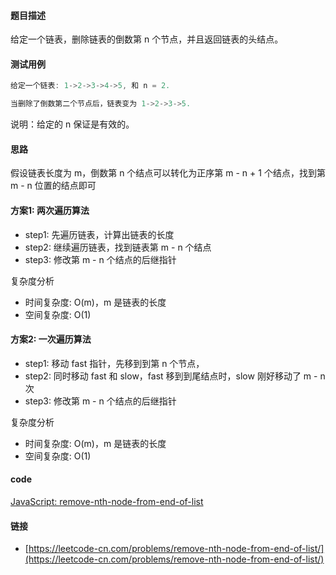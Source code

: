 #### 题目描述
给定一个链表，删除链表的倒数第 n 个节点，并且返回链表的头结点。

#### 测试用例
```js
给定一个链表: 1->2->3->4->5, 和 n = 2.

当删除了倒数第二个节点后，链表变为 1->2->3->5.
```
说明：给定的 n 保证是有效的。

#### 思路
假设链表长度为 m，倒数第 n 个结点可以转化为正序第 m - n + 1 个结点，找到第 m - n 位置的结点即可

#### 方案1: 两次遍历算法
- step1: 先遍历链表，计算出链表的长度
- step2: 继续遍历链表，找到链表第 m - n 个结点
- step3: 修改第 m - n 个结点的后继指针

复杂度分析
- 时间复杂度: O(m)，m 是链表的长度
- 空间复杂度: O(1)

#### 方案2: 一次遍历算法
- step1: 移动 fast 指针，先移到到第 n 个节点，
- step2: 同时移动 fast 和 slow，fast 移到到尾结点时，slow 刚好移动了 m - n 次
- step3: 修改第 m - n 个结点的后继指针

复杂度分析
- 时间复杂度: O(m)，m 是链表的长度
- 空间复杂度: O(1)

#### code
[JavaScript: remove-nth-node-from-end-of-list](../code/JavaScript/remove-nth-node-from-end-of-list.js)

#### 链接
- [https://leetcode-cn.com/problems/remove-nth-node-from-end-of-list/](https://leetcode-cn.com/problems/remove-nth-node-from-end-of-list/)
